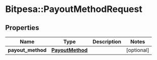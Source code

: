 # Bitpesa::PayoutMethodRequest

## Properties
Name | Type | Description | Notes
------------ | ------------- | ------------- | -------------
**payout_method** | [**PayoutMethod**](PayoutMethod.md) |  | [optional] 


